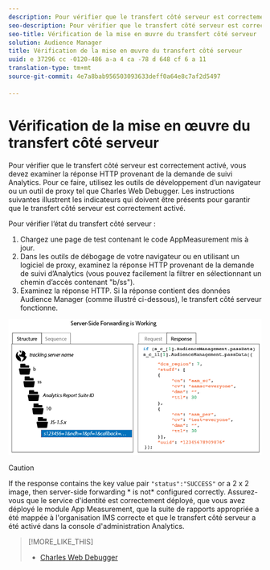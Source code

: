 ```yaml
---
description: Pour vérifier que le transfert côté serveur est correctement activé, vous devez examiner la réponse HTTP provenant de la demande de suivi Analytics. Pour ce faire, utilisez les outils de développement d’un navigateur ou un outil de proxy tel que Charles Web Debugger. Les instructions suivantes illustrent les indicateurs qui doivent être présents pour garantir que le transfert côté serveur est correctement activé.
seo-description: Pour vérifier que le transfert côté serveur est correctement activé, vous devez examiner la réponse HTTP provenant de la demande de suivi Analytics. Pour ce faire, utilisez les outils de développement d’un navigateur ou un outil de proxy tel que Charles Web Debugger. Les instructions suivantes illustrent les indicateurs qui doivent être présents pour garantir que le transfert côté serveur est correctement activé.
seo-title: Vérification de la mise en œuvre du transfert côté serveur
solution: Audience Manager
title: Vérification de la mise en œuvre du transfert côté serveur
uuid: e 37296 cc -0120-486 a-a 4 ca -78 d 648 cf 6 a 11
translation-type: tm+mt
source-git-commit: 4e7a8bab956503093633deff0a64e8c7af2d5497

---
```



# Vérification de la mise en œuvre du transfert côté serveur

Pour vérifier que le transfert côté serveur est correctement activé, vous devez examiner la réponse HTTP provenant de la demande de suivi Analytics. Pour ce faire, utilisez les outils de développement d’un navigateur ou un outil de proxy tel que Charles Web Debugger. Les instructions suivantes illustrent les indicateurs qui doivent être présents pour garantir que le transfert côté serveur est correctement activé.

Pour vérifier l’état du transfert côté serveur :

1. Chargez une page de test contenant le code AppMeasurement mis à jour.
1. Dans les outils de débogage de votre navigateur ou en utilisant un logiciel de proxy, examinez la réponse HTTP provenant de la demande de suivi d’Analytics (vous pouvez facilement la filtrer en sélectionnant un chemin d’accès contenant "b/ss").
1. Examinez la réponse HTTP. Si la réponse contient des données Audience Manager (comme illustré ci-dessous), le transfert côté serveur fonctionne.

![](assets/ssf-succeed.png)

>[!CAUTION]
>
>If the response contains the key value pair `"status":"SUCCESS"` or a 2 x 2 image, then server-side forwarding * is not* configured correctly. Assurez-vous que le service d'identité est correctement déployé, que vous avez déployé le module App Measurement, que la suite de rapports appropriée a été mappée à l'organisation IMS correcte et que le transfert côté serveur a été activé dans la console d'administration Analytics.

>[!MORE_LIKE_THIS]
>
>* [Charles Web Debugger](https://www.charlesproxy.com/)

